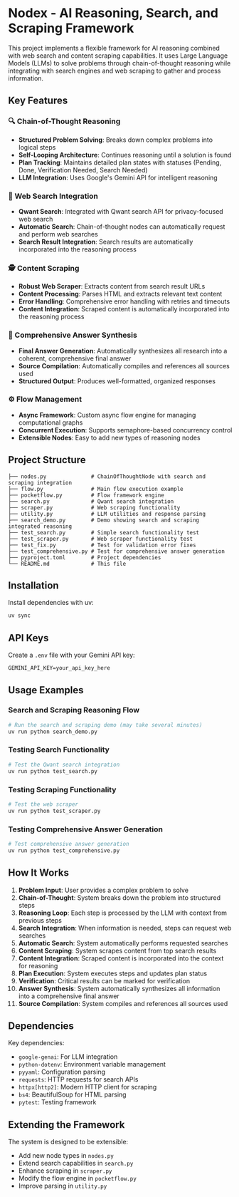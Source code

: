 # Nodex - AI Reasoning, Search, and Scraping Framework

This project implements a flexible framework for AI reasoning combined with web search and content scraping capabilities. It uses Large Language Models (LLMs) to solve problems through chain-of-thought reasoning while integrating with search engines and web scraping to gather and process information.

## Key Features

### 🔍 Chain-of-Thought Reasoning
- **Structured Problem Solving**: Breaks down complex problems into logical steps
- **Self-Looping Architecture**: Continues reasoning until a solution is found
- **Plan Tracking**: Maintains detailed plan states with statuses (Pending, Done, Verification Needed, Search Needed)
- **LLM Integration**: Uses Google's Gemini API for intelligent reasoning

### 🔎 Web Search Integration
- **Qwant Search**: Integrated with Qwant search API for privacy-focused web search
- **Automatic Search**: Chain-of-thought nodes can automatically request and perform web searches
- **Search Result Integration**: Search results are automatically incorporated into the reasoning process

### 🕵️ Content Scraping
- **Robust Web Scraper**: Extracts content from search result URLs
- **Content Processing**: Parses HTML and extracts relevant text content
- **Error Handling**: Comprehensive error handling with retries and timeouts
- **Content Integration**: Scraped content is automatically incorporated into the reasoning process

### 📝 Comprehensive Answer Synthesis
- **Final Answer Generation**: Automatically synthesizes all research into a coherent, comprehensive final answer
- **Source Compilation**: Automatically compiles and references all sources used
- **Structured Output**: Produces well-formatted, organized responses

### ⚙️ Flow Management
- **Async Framework**: Custom async flow engine for managing computational graphs
- **Concurrent Execution**: Supports semaphore-based concurrency control
- **Extensible Nodes**: Easy to add new types of reasoning nodes

## Project Structure

```
├── nodes.py              # ChainOfThoughtNode with search and scraping integration
├── flow.py               # Main flow execution example
├── pocketflow.py         # Flow framework engine
├── search.py             # Qwant search integration
├── scraper.py            # Web scraping functionality
├── utility.py            # LLM utilities and response parsing
├── search_demo.py        # Demo showing search and scraping integrated reasoning
├── test_search.py        # Simple search functionality test
├── test_scraper.py       # Web scraper functionality test
├── test_fix.py           # Test for validation error fixes
├── test_comprehensive.py # Test for comprehensive answer generation
├── pyproject.toml        # Project dependencies
└── README.md             # This file
```

## Installation

Install dependencies with uv:

```bash
uv sync
```

## API Keys

Create a `.env` file with your Gemini API key:

```
GEMINI_API_KEY=your_api_key_here
```

## Usage Examples

### Search and Scraping Reasoning Flow
```bash
# Run the search and scraping demo (may take several minutes)
uv run python search_demo.py
```

### Testing Search Functionality
```bash
# Test the Qwant search integration
uv run python test_search.py
```

### Testing Scraping Functionality
```bash
# Test the web scraper
uv run python test_scraper.py
```

### Testing Comprehensive Answer Generation
```bash
# Test comprehensive answer generation
uv run python test_comprehensive.py
```

## How It Works

1. **Problem Input**: User provides a complex problem to solve
2. **Chain-of-Thought**: System breaks down the problem into structured steps
3. **Reasoning Loop**: Each step is processed by the LLM with context from previous steps
4. **Search Integration**: When information is needed, steps can request web searches
5. **Automatic Search**: System automatically performs requested searches
6. **Content Scraping**: System scrapes content from top search results
7. **Content Integration**: Scraped content is incorporated into the context for reasoning
8. **Plan Execution**: System executes steps and updates plan status
9. **Verification**: Critical results can be marked for verification
10. **Answer Synthesis**: System automatically synthesizes all information into a comprehensive final answer
11. **Source Compilation**: System compiles and references all sources used

## Dependencies

Key dependencies:
- `google-genai`: For LLM integration
- `python-dotenv`: Environment variable management
- `pyyaml`: Configuration parsing
- `requests`: HTTP requests for search APIs
- `httpx[http2]`: Modern HTTP client for scraping
- `bs4`: BeautifulSoup for HTML parsing
- `pytest`: Testing framework

## Extending the Framework

The system is designed to be extensible:
- Add new node types in `nodes.py`
- Extend search capabilities in `search.py`
- Enhance scraping in `scraper.py`
- Modify the flow engine in `pocketflow.py`
- Improve parsing in `utility.py`